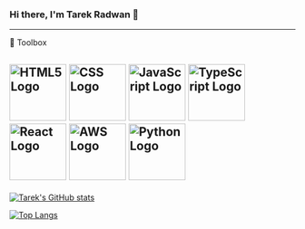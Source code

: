 ### Hi there, I'm Tarek Radwan 👋

<!--
**Tarek-23/Tarek-23** is a ✨ _special_ ✨ repository because its `README.md` (this file) appears on your GitHub profile.

Here are some ideas to get you started:

- 🔭 I’m currently working on ...
- 🌱 I’m currently learning ...
- 👯 I’m looking to collaborate on ...
- 🤔 I’m looking for help with ...
- 💬 Ask me about ...
- 📫 How to reach me: ...
- ⚡ Fun fact: ...
-->

---

🧰 Toolbox

<img src="https://cdn.worldvectorlogo.com/logos/html-1.svg" alt="HTML5 Logo" width="100" height="100"/> <img src="https://cdn.worldvectorlogo.com/logos/css-3.svg" alt="CSS Logo" width="100" height="100"/> <img src="https://cdn.worldvectorlogo.com/logos/logo-javascript.svg" alt="JavaScript Logo" width="100" height="100"/> <img src="https://cdn.worldvectorlogo.com/logos/typescript.svg" alt="TypeScript Logo" width="100" height="100"/> <img src="https://cdn.worldvectorlogo.com/logos/react-2.svg" alt="React Logo" width="100" height="100"/> <img src="https://cdn.worldvectorlogo.com/logos/aws-2.svg" alt="AWS Logo" width="100" height="100"/> <img src="https://cdn.worldvectorlogo.com/logos/python-5.svg" alt="Python Logo" width="100" height="100"/>
---

[![Tarek's GitHub stats](github-readme-stats-private-instance-tarek-23.vercel.app/api?username=Tarek-23&theme=dark&count_private=true&show_icons=true&hide=contribs,issues)](https://github.com/anuraghazra/github-readme-stats)

[![Top Langs](https://github-readme-stats.vercel.app/api/top-langs/?username=Tarek-23&hide=banana&theme=dark&count_private=true&show_icons=true)](https://github.com/anuraghazra/github-readme-stats)



